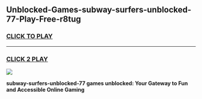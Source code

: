 
## Unblocked-Games-subway-surfers-unblocked-77-Play-Free-r8tug
<h3>
<a href="https://premium76.site?title=subway-surfers-unblocked-77&ref=15A">CLICK TO PLAY</a></h3>
<hr>

<h3>
<a href="https://premium76.site?title=subway-surfers-unblocked-77&ref=15A">CLICK 2 PLAY</a>
  
</h3>

<a href="https://premium76.site?title=subway-surfers-unblocked-77&ref=15A"><img src="https://clearcache.store/games.png"></a>


**subway-surfers-unblocked-77 games unblocked: Your Gateway to Fun and Accessible Online Gaming**
